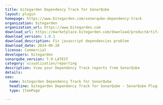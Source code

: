 ```yaml
---
title: bitegarden Dependency Track for SonarQube
layout: plugin
homepage: https://www.bitegarden.com/sonarqube-dependency-track
organization: bitegarden
organization_url: https://www.bitegarden.com
download_url: https://marketplace.bitegarden.com/download/productArtifact?productName=bitegarden-dependency-track-for-sonarqube&productVersion=1.0.1&productFileExt=jar&customerEmail=sonarplugins@gmail.com&customerName=sonarqube&customerSurnames=marketplace&customerCompany=bitegarden
download_version: 1.0.1
download_description: Fix javascript dependencies problem
download_date: 2024-06-28
license: Commercial
developers: bitegarden
sonarqube_version: 7.9-LATEST
category: visualization/reporting
description: View your Dependency Track reports from SonarQube
details: 
seo:
  name: bitegarden Dependency Track for SonarQube
  headline: bitegarden Dependency Track for SonarQube - SonarQube Plugin
  type: ItemPage

---
```

